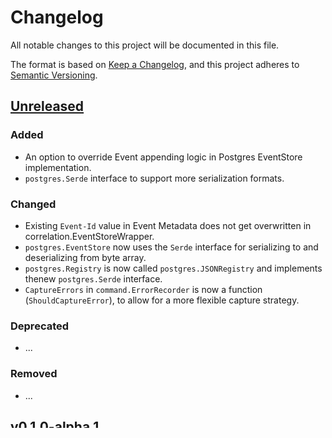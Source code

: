# Changelog

All notable changes to this project will be documented in this file.

The format is based on [Keep a Changelog](https://keepachangelog.com/), and this
project adheres to [Semantic Versioning](https://semver.org/).

## [Unreleased]
### Added
- An option to override Event appending logic in Postgres EventStore implementation.
- `postgres.Serde` interface to support more serialization formats.

### Changed
- Existing `Event-Id` value in Event Metadata does not get overwritten in correlation.EventStoreWrapper.
- `postgres.EventStore` now uses the `Serde` interface for serializing to and deserializing from byte array.
- `postgres.Registry` is now called `postgres.JSONRegistry` and implements thenew `postgres.Serde` interface.
- `CaptureErrors` in `command.ErrorRecorder` is now a function (`ShouldCaptureError`), to allow for a more flexible capture strategy.

### Deprecated
- ...

### Removed
- ...

## [v0.1.0-alpha.1]

A lot of changes have happened here, a lot of different API design iterations and stuff. All of which, I diligently forgot to keep track of...

Sorry :)

<!-- @formatter:off -->
[Unreleased]: https://github.com/get-eventually/go-eventually/compare/v0.1.0-alpha.1..HEAD
[v0.1.0-alpha.1]: https://github.com/get-eventually/go-eventually/compare/8bb9190..HEAD
